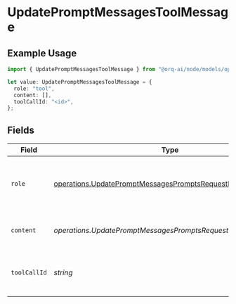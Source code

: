 # UpdatePromptMessagesToolMessage

## Example Usage

```typescript
import { UpdatePromptMessagesToolMessage } from "@orq-ai/node/models/operations";

let value: UpdatePromptMessagesToolMessage = {
  role: "tool",
  content: [],
  toolCallId: "<id>",
};
```

## Fields

| Field                                                                                                                                        | Type                                                                                                                                         | Required                                                                                                                                     | Description                                                                                                                                  |
| -------------------------------------------------------------------------------------------------------------------------------------------- | -------------------------------------------------------------------------------------------------------------------------------------------- | -------------------------------------------------------------------------------------------------------------------------------------------- | -------------------------------------------------------------------------------------------------------------------------------------------- |
| `role`                                                                                                                                       | [operations.UpdatePromptMessagesPromptsRequestRequestBodyRole](../../models/operations/updatepromptmessagespromptsrequestrequestbodyrole.md) | :heavy_check_mark:                                                                                                                           | The role of the messages author, in this case tool.                                                                                          |
| `content`                                                                                                                                    | *operations.UpdatePromptMessagesPromptsRequestContent*                                                                                       | :heavy_check_mark:                                                                                                                           | The contents of the tool message.                                                                                                            |
| `toolCallId`                                                                                                                                 | *string*                                                                                                                                     | :heavy_check_mark:                                                                                                                           | Tool call that this message is responding to.                                                                                                |